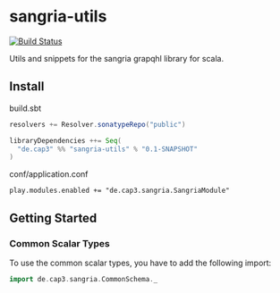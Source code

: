 # sangria-utils

[![Build Status](https://travis-ci.org/Cap3/sangria-utils.svg?branch=master)](https://travis-ci.org/Cap3/sangria-utils)

Utils and snippets for the sangria grapqhl library for scala.

## <a class="anchor" name="install"></a>Install

build.sbt

```scala
resolvers += Resolver.sonatypeRepo("public")

libraryDependencies ++= Seq(
  "de.cap3" %% "sangria-utils" % "0.1-SNAPSHOT"
)
```

conf/application.conf

```
play.modules.enabled += "de.cap3.sangria.SangriaModule"
```

## <a class="anchor" name="getting-started"></a> Getting Started

### Common Scalar Types

To use the common scalar types, you have to add the following import:

```scala
import de.cap3.sangria.CommonSchema._
```

